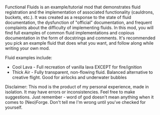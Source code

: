 Functional Fluids is an example/tutorial mod that demonstrates fluid registration and the implementation of associated
functionality (cauldrons, buckets, etc.). It was created as a response to the state of fluid
documentation, the dysfunction of "official" documentation, and frequent complaints about the difficulty of
implementing fluids. In this mod, you will find full examples of common fluid implementations and copious
documentation in the form of docstrings and comments. It's recommended you pick an example fluid that does
what you want, and follow along while writing your own mod.
  <p>
  Fluid examples include:
  </p> 
<ul>
      <li>Cool Lava - Full recreation of vanilla lava EXCEPT for fire/ignition</li>
      <li>Thick Air - Fully transparent, non-flowing fluid. Balanced alternative to creative flight. Good for airlocks and underwater bubbles</li>
</ul>

  <p>
  Disclaimer: This mod is the product of my personal experience, made in isolation.
  It may have errors or inconsistencies. Feel free to make suggestions. Just remember - word of god doesn't mean
  anything when it comes to (Neo)Forge. Don't tell me I'm wrong until you've checked for yourself.
  </p>
